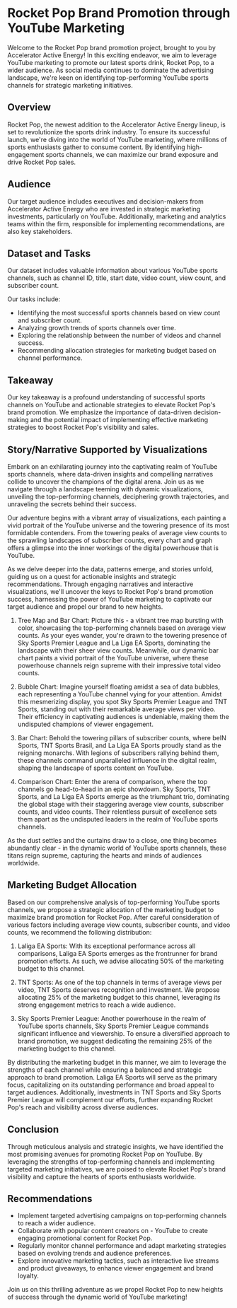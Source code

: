
# Rocket Pop Brand Promotion through YouTube Marketing

Welcome to the Rocket Pop brand promotion project, brought to you by Accelerator Active Energy! In this exciting endeavor, we aim to leverage YouTube marketing to promote our latest sports drink, Rocket Pop, to a wider audience. As social media continues to dominate the advertising landscape, we're keen on identifying top-performing YouTube sports channels for strategic marketing initiatives.


## Overview

Rocket Pop, the newest addition to the Accelerator Active Energy lineup, is set to revolutionize the sports drink industry. To ensure its successful launch, we're diving into the world of YouTube marketing, where millions of sports enthusiasts gather to consume content. By identifying high-engagement sports channels, we can maximize our brand exposure and drive Rocket Pop sales.
## Audience
Our target audience includes executives and decision-makers from Accelerator Active Energy who are invested in strategic marketing investments, particularly on YouTube. Additionally, marketing and analytics teams within the firm, responsible for implementing recommendations, are also key stakeholders.
## Dataset and Tasks

Our dataset includes valuable information about various YouTube sports channels, such as channel ID, title, start date, video count, view count, and subscriber count. 

Our tasks include:
- Identifying the most successful sports channels based on view count and subscriber count.
- Analyzing growth trends of sports channels over time.
- Exploring the relationship between the number of videos and channel success.
- Recommending allocation strategies for marketing budget based on channel performance.

## Takeaway
Our key takeaway is a profound understanding of successful sports channels on YouTube and actionable strategies to elevate Rocket Pop's brand promotion. We emphasize the importance of data-driven decision-making and the potential impact of implementing effective marketing strategies to boost Rocket Pop's visibility and sales.
## Story/Narrative Supported by Visualizations

Embark on an exhilarating journey into the captivating realm of YouTube sports channels, where data-driven insights and compelling narratives collide to uncover the champions of the digital arena. Join us as we navigate through a landscape teeming with dynamic visualizations, unveiling the top-performing channels, deciphering growth trajectories, and unraveling the secrets behind their success.

Our adventure begins with a vibrant array of visualizations, each painting a vivid portrait of the YouTube universe and the towering presence of its most formidable contenders. From the towering peaks of average view counts to the sprawling landscapes of subscriber counts, every chart and graph offers a glimpse into the inner workings of the digital powerhouse that is YouTube.

As we delve deeper into the data, patterns emerge, and stories unfold, guiding us on a quest for actionable insights and strategic recommendations. Through engaging narratives and interactive visualizations, we'll uncover the keys to Rocket Pop's brand promotion success, harnessing the power of YouTube marketing to captivate our target audience and propel our brand to new heights.

1. Tree Map and Bar Chart: Picture this - a vibrant tree map bursting with color, showcasing the top-performing channels based on average view counts. As your eyes wander, you're drawn to the towering presence of Sky Sports Premier League and La Liga EA Sports, dominating the landscape with their sheer view counts. Meanwhile, our dynamic bar chart paints a vivid portrait of the YouTube universe, where these powerhouse channels reign supreme with their impressive total video counts.

2. Bubble Chart: Imagine yourself floating amidst a sea of data bubbles, each representing a YouTube channel vying for your attention. Amidst this mesmerizing display, you spot Sky Sports Premier League and TNT Sports, standing out with their remarkable average views per video. Their efficiency in captivating audiences is undeniable, making them the undisputed champions of viewer engagement.

3. Bar Chart: Behold the towering pillars of subscriber counts, where beIN Sports, TNT Sports Brasil, and La Liga EA Sports proudly stand as the reigning monarchs. With legions of subscribers rallying behind them, these channels command unparalleled influence in the digital realm, shaping the landscape of sports content on YouTube.

4. Comparison Chart: Enter the arena of comparison, where the top channels go head-to-head in an epic showdown. Sky Sports, TNT Sports, and La Liga EA Sports emerge as the triumphant trio, dominating the global stage with their staggering average view counts, subscriber counts, and video counts. Their relentless pursuit of excellence sets them apart as the undisputed leaders in the realm of YouTube sports channels.

As the dust settles and the curtains draw to a close, one thing becomes abundantly clear - in the dynamic world of YouTube sports channels, these titans reign supreme, capturing the hearts and minds of audiences worldwide.
## Marketing Budget Allocation
Based on our comprehensive analysis of top-performing YouTube sports channels, we propose a strategic allocation of the marketing budget to maximize brand promotion for Rocket Pop. After careful consideration of various factors including average view counts, subscriber counts, and video counts, we recommend the following distribution:

1. Laliga EA Sports: With its exceptional performance across all comparisons, Laliga EA Sports emerges as the frontrunner for brand promotion efforts. As such, we advise allocating 50% of the marketing budget to this channel.

2. TNT Sports: As one of the top channels in terms of average views per video, TNT Sports deserves recognition and investment. We propose allocating 25% of the marketing budget to this channel, leveraging its strong engagement metrics to reach a wide audience.

3. Sky Sports Premier League: Another powerhouse in the realm of YouTube sports channels, Sky Sports Premier League commands significant influence and viewership. To ensure a diversified approach to brand promotion, we suggest dedicating the remaining 25% of the marketing budget to this channel.

By distributing the marketing budget in this manner, we aim to leverage the strengths of each channel while ensuring a balanced and strategic approach to brand promotion. Laliga EA Sports will serve as the primary focus, capitalizing on its outstanding performance and broad appeal to target audiences. Additionally, investments in TNT Sports and Sky Sports Premier League will complement our efforts, further expanding Rocket Pop's reach and visibility across diverse audiences.
## Conclusion
Through meticulous analysis and strategic insights, we have identified the most promising avenues for promoting Rocket Pop on YouTube. By leveraging the strengths of top-performing channels and implementing targeted marketing initiatives, we are poised to elevate Rocket Pop's brand visibility and capture the hearts of sports enthusiasts worldwide.
## Recommendations
- Implement targeted advertising campaigns on top-performing channels to reach a wider audience.
- Collaborate with popular content creators on - YouTube to create engaging promotional content for Rocket Pop.
- Regularly monitor channel performance and adapt marketing strategies based on evolving trends and audience preferences.
- Explore innovative marketing tactics, such as interactive live streams and product giveaways, to enhance viewer engagement and brand loyalty.

Join us on this thrilling adventure as we propel Rocket Pop to new heights of success through the dynamic world of YouTube marketing!